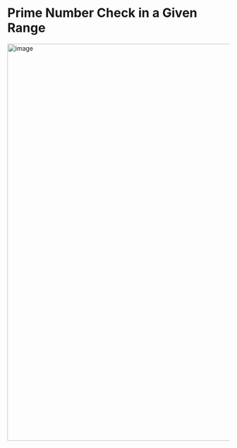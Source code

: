 # Prime Number Check in a Given Range

<img width="1755" height="902" alt="image" src="https://github.com/user-attachments/assets/383bc9b9-8f97-4289-90b4-48709b5cc48f" />
